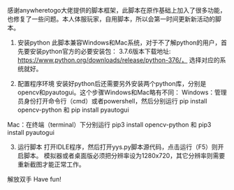 感谢anywheretogo大佬提供的脚本框架，此脚本在原作基础上加入了很多功能，也修复了一些问题。本人体服玩家，自用脚本，所以会第一时间更新新活动的脚本。

1. 安装python
此脚本兼容Windows和Mac系统，对于不了解python的用户，首先要安装python官方的必要安装包：
3.7.6版本下载地址: https://www.python.org/downloads/release/python-376/， 选择对应的系统就好。

2. 配置程序环境
安装好python后还需要另外安装两个python库，分别是opencv和pyautogui。这个步骤Windows和Mac略有不同：
Windows：管理员身份打开命令行（cmd）或者powershell，然后分别运行 pip install opencv-python 和 pip install pyautogui

Mac：在终端（terminal）下分别运行 pip3 install opencv-python 和 pip3 install pyautogui

3. 运行脚本
打开IDLE程序，然后打开yys.py脚本源代码，点击运行（F5）则开启脚本。
模拟器或者桌面版必须把分辨率设为1280x720，其它分辨率则需要重新截图才能正常工作。

解放双手 Have fun!
